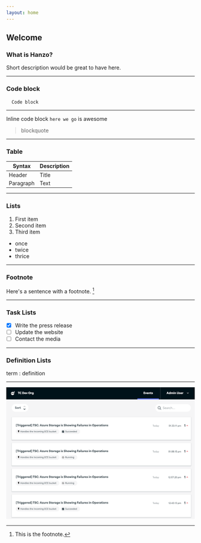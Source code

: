 ```yaml
---
layout: home
---
```


## Welcome

### What is Hanzo?
Short description would be great to have here.

---

### Code block
      Code block

---

Inline code block `here we go` is awesome

> blockquote

---

### Table

| Syntax | Description |
| ----------- | ----------- |
| Header | Title |
| Paragraph | Text |

---

### Lists

1. First item
2. Second item
3. Third item

- once
- twice
- thrice

---

### Footnote

Here's a sentence with a footnote. [^1]

[^1]: This is the footnote.

---

### Task Lists

- [x] Write the press release
- [ ] Update the website
- [ ] Contact the media

---

### Definition Lists

term
: definition

---

![Events Page Screenshot](/assets/images/screenshot-index.png)
